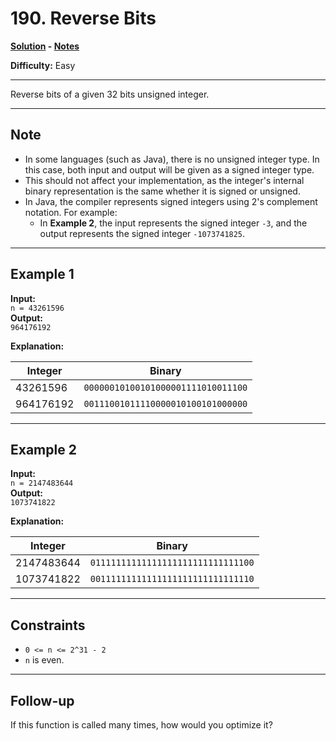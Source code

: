 # 190. Reverse Bits

**[Solution](./solution.c) - [Notes](./notes.md)**

**Difficulty:** Easy  

---

Reverse bits of a given 32 bits unsigned integer.

---

## Note

- In some languages (such as Java), there is no unsigned integer type. In this case, both input and output will be given as a signed integer type.
- This should not affect your implementation, as the integer's internal binary representation is the same whether it is signed or unsigned.
- In Java, the compiler represents signed integers using 2's complement notation. For example:
  - In **Example 2**, the input represents the signed integer `-3`, and the output represents the signed integer `-1073741825`.

---

## Example 1

**Input:**  
`n = 43261596`  
**Output:**  
`964176192`

**Explanation:**

| Integer     | Binary                                |
|-------------|----------------------------------------|
| 43261596    | `00000010100101000001111010011100`     |
| 964176192   | `00111001011110000010100101000000`     |

---

## Example 2

**Input:**  
`n = 2147483644`  
**Output:**  
`1073741822`

**Explanation:**

| Integer     | Binary                                |
|-------------|----------------------------------------|
| 2147483644  | `01111111111111111111111111111100`     |
| 1073741822  | `00111111111111111111111111111110`     |

---

## Constraints

- `0 <= n <= 2^31 - 2`
- `n` is even.

---

## Follow-up

If this function is called many times, how would you optimize it?
